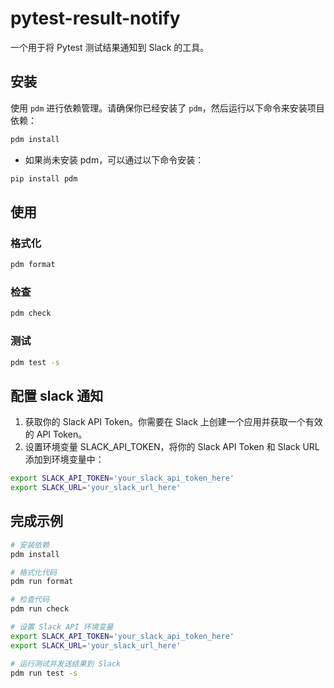 # pytest-result-notify

一个用于将 Pytest 测试结果通知到 Slack 的工具。

## 安装

使用 `pdm` 进行依赖管理。请确保你已经安装了 `pdm`，然后运行以下命令来安装项目依赖：

```bash
pdm install
```

- 如果尚未安装 pdm，可以通过以下命令安装：

```bash
pip install pdm
```

## 使用
### 格式化
```bash
pdm format
```

### 检查
```bash
pdm check
```

### 测试
```bash
pdm test -s
```

## 配置 slack 通知
1. 获取你的 Slack API Token。你需要在 Slack 上创建一个应用并获取一个有效的 API Token。
2. 设置环境变量 SLACK_API_TOKEN，将你的 Slack API Token 和 Slack URL 添加到环境变量中：
```bash
export SLACK_API_TOKEN='your_slack_api_token_here'
export SLACK_URL='your_slack_url_here'
```

## 完成示例
```bash
# 安装依赖
pdm install

# 格式化代码
pdm run format

# 检查代码
pdm run check

# 设置 Slack API 环境变量
export SLACK_API_TOKEN='your_slack_api_token_here'
export SLACK_URL='your_slack_url_here'

# 运行测试并发送结果到 Slack
pdm run test -s
```